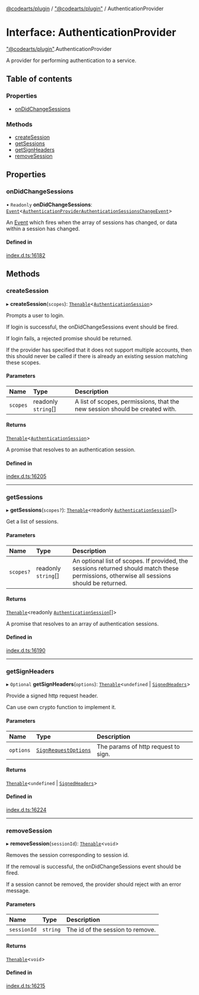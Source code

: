 [@codearts/plugin](../README.md) / ["@codearts/plugin"](../modules/_codearts_plugin_.md) / AuthenticationProvider

# Interface: AuthenticationProvider

["@codearts/plugin"](../modules/_codearts_plugin_.md).AuthenticationProvider

A provider for performing authentication to a service.

## Table of contents

### Properties

- [onDidChangeSessions](codearts_plugin_.AuthenticationProvider.md#ondidchangesessions)

### Methods

- [createSession](codearts_plugin_.AuthenticationProvider.md#createsession)
- [getSessions](codearts_plugin_.AuthenticationProvider.md#getsessions)
- [getSignHeaders](codearts_plugin_.AuthenticationProvider.md#getsignheaders)
- [removeSession](codearts_plugin_.AuthenticationProvider.md#removesession)

## Properties

### onDidChangeSessions

• `Readonly` **onDidChangeSessions**: [`Event`](codearts_plugin_.Event.md)<[`AuthenticationProviderAuthenticationSessionsChangeEvent`](codearts_plugin_.AuthenticationProviderAuthenticationSessionsChangeEvent.md)\>

An [Event](codearts_plugin_.Event.md) which fires when the array of sessions has changed, or data
within a session has changed.

#### Defined in

[index.d.ts:16182](https://github.com/xyz-fish/cloudide-plugin-api/blob/9927cd6/index.d.ts#L16182)

## Methods

### createSession

▸ **createSession**(`scopes`): [`Thenable`](Thenable.md)<[`AuthenticationSession`](codearts_plugin_.AuthenticationSession.md)\>

Prompts a user to login.

If login is successful, the onDidChangeSessions event should be fired.

If login fails, a rejected promise should be returned.

If the provider has specified that it does not support multiple accounts,
then this should never be called if there is already an existing session matching these
scopes.

#### Parameters

| Name | Type | Description |
| :------ | :------ | :------ |
| `scopes` | readonly `string`[] | A list of scopes, permissions, that the new session should be created with. |

#### Returns

[`Thenable`](Thenable.md)<[`AuthenticationSession`](codearts_plugin_.AuthenticationSession.md)\>

A promise that resolves to an authentication session.

#### Defined in

[index.d.ts:16205](https://github.com/xyz-fish/cloudide-plugin-api/blob/9927cd6/index.d.ts#L16205)

___

### getSessions

▸ **getSessions**(`scopes?`): [`Thenable`](Thenable.md)<readonly [`AuthenticationSession`](codearts_plugin_.AuthenticationSession.md)[]\>

Get a list of sessions.

#### Parameters

| Name | Type | Description |
| :------ | :------ | :------ |
| `scopes?` | readonly `string`[] | An optional list of scopes. If provided, the sessions returned should match these permissions, otherwise all sessions should be returned. |

#### Returns

[`Thenable`](Thenable.md)<readonly [`AuthenticationSession`](codearts_plugin_.AuthenticationSession.md)[]\>

A promise that resolves to an array of authentication sessions.

#### Defined in

[index.d.ts:16190](https://github.com/xyz-fish/cloudide-plugin-api/blob/9927cd6/index.d.ts#L16190)

___

### getSignHeaders

▸ `Optional` **getSignHeaders**(`options`): [`Thenable`](Thenable.md)<`undefined` \| [`SignedHeaders`](codearts_plugin_.SignedHeaders.md)\>

Provide a signed http request header.

Can use own crypto function to implement it.

#### Parameters

| Name | Type | Description |
| :------ | :------ | :------ |
| `options` | [`SignRequestOptions`](codearts_plugin_.SignRequestOptions.md) | The params of http request to sign. |

#### Returns

[`Thenable`](Thenable.md)<`undefined` \| [`SignedHeaders`](codearts_plugin_.SignedHeaders.md)\>

#### Defined in

[index.d.ts:16224](https://github.com/xyz-fish/cloudide-plugin-api/blob/9927cd6/index.d.ts#L16224)

___

### removeSession

▸ **removeSession**(`sessionId`): [`Thenable`](Thenable.md)<`void`\>

Removes the session corresponding to session id.

If the removal is successful, the onDidChangeSessions event should be fired.

If a session cannot be removed, the provider should reject with an error message.

#### Parameters

| Name | Type | Description |
| :------ | :------ | :------ |
| `sessionId` | `string` | The id of the session to remove. |

#### Returns

[`Thenable`](Thenable.md)<`void`\>

#### Defined in

[index.d.ts:16215](https://github.com/xyz-fish/cloudide-plugin-api/blob/9927cd6/index.d.ts#L16215)
